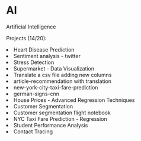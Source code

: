 # AI
Artificial Intelligence

Projects (14/20):

<li>Heart Disease Prediction 
<li>Sentiment analysis - twitter 
<li>Stress Detection 
<li>Supermarket - Data Visualization 
<li>Translate a csv file adding new columns 
<li>article-recommendation with translation 
<li>new-york-city-taxi-fare-prediction 
<li>german-signs-cnn
<li>House Prices - Advanced Regression Techniques
<li>Customer Segmentation
<li>Customer segmentation flight notebook
<li>NYC Taxi Fare Prediction - Regression
<li>Student Performance Analysis
<li>Contact Tracing
